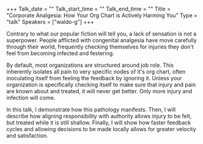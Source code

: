 +++
Talk_date = ""
Talk_start_time = ""
Talk_end_time = ""
Title = "Corporate Analgesia: How Your Org Chart is Actively Harming You"
Type = "talk"
Speakers = ["waldo-g"]
+++

Contrary to what our popular fiction will tell you, a lack of sensation is not a superpower. People afflicted with congenital analgesia have move carefully through their world, frequently checking themselves for injuries they don't feel from becoming infected and festering.

By default, most organizations are structured around job role. This inherently isolates all pain to very specific nodes of it's org chart, often inoculating itself from feeling the feedback by ignoring it. Unless your organization is specifically checking itself to make sure that injury and pain are known about and treated, it will never get better. Only more injury and infection will come.

In this talk, I demonstrate how this pathology manifests. Then, I will describe how aligning responsibility with authority allows injury to be felt, but treated while it is still shallow. Finally, I will show how faster feedback cycles and allowing decisions to be made locally allows for greater velocity and satisfaction.

